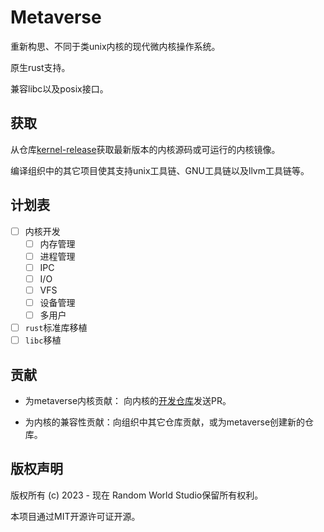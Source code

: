 # Metaverse

重新构思、不同于类unix内核的现代微内核操作系统。

原生rust支持。

兼容libc以及posix接口。

## 获取

从仓库[kernel-release](https://github.com/metaverse-kernel/kernel-release.git)获取最新版本的内核源码或可运行的内核镜像。

编译组织中的其它项目使其支持unix工具链、GNU工具链以及llvm工具链等。

## 计划表

* [ ] 内核开发
  * [ ] 内存管理
  * [ ] 进程管理
  * [ ] IPC
  * [ ] I/O
  * [ ] VFS
  * [ ] 设备管理
  * [ ] 多用户
* [ ] `rust`标准库移植
* [ ] `libc`移植

## 贡献

* 为metaverse内核贡献：
向内核的[开发仓库](https://github.com/metaverse-kernel/kernel-dev)发送PR。

* 为内核的兼容性贡献：向组织中其它仓库贡献，或为metaverse创建新的仓库。

## 版权声明

版权所有 (c) 2023 - 现在 Random World Studio保留所有权利。

本项目通过MIT开源许可证开源。
